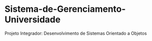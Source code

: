 # Sistema-de-Gerenciamento-Universidade
Projeto Integrador: Desenvolvimento de Sistemas Orientado a Objetos
